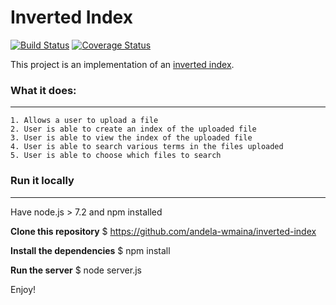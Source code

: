 # Inverted Index

[![Build Status](https://travis-ci.org/andela-wmaina/inverted-index.svg?branch=develop)](https://travis-ci.org/andela-wmaina/inverted-index) [![Coverage Status](https://coveralls.io/repos/github/andela-wmaina/inverted-index/badge.svg?branch=master)](https://coveralls.io/github/andela-wmaina/inverted-index?branch=develop)


This project is an implementation of an <a href="https://en.wikipedia.org/wiki/Inverted_index">inverted index</a>.

### What it does:
-----------------------------------------------------------
	1. Allows a user to upload a file
	2. User is able to create an index of the uploaded file
	3. User is able to view the index of the uploaded file
	4. User is able to search various terms in the files uploaded
	5. User is able to choose which files to search

### Run it locally
-----------------------------------------------------------
Have node.js > 7.2 and npm installed

<strong>Clone this repository</strong>
	$ https://github.com/andela-wmaina/inverted-index

<strong>Install the dependencies</strong>
	$ npm install 

<strong>Run the server</strong>
	$ node server.js

Enjoy!







